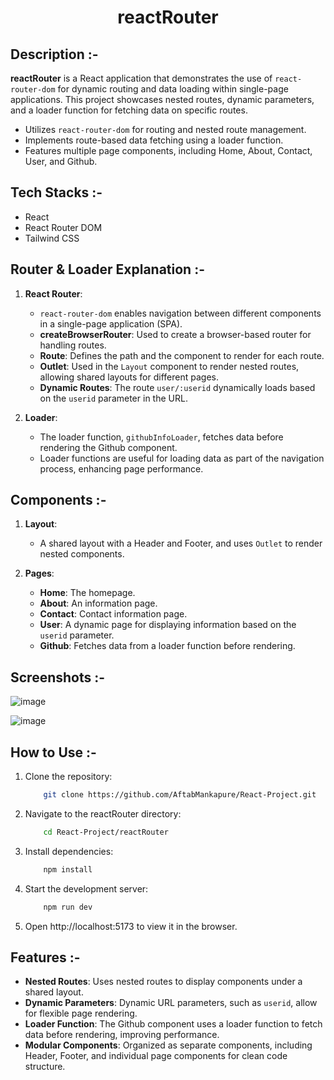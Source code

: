 # <p align="center">reactRouter</p>

## Description :-

**reactRouter** is a React application that demonstrates the use of `react-router-dom` for dynamic routing and data loading within single-page applications. This project showcases nested routes, dynamic parameters, and a loader function for fetching data on specific routes.

- Utilizes `react-router-dom` for routing and nested route management.
- Implements route-based data fetching using a loader function.
- Features multiple page components, including Home, About, Contact, User, and Github.

## Tech Stacks :-

- React
- React Router DOM
- Tailwind CSS

## Router & Loader Explanation :-

1. **React Router**:
   - `react-router-dom` enables navigation between different components in a single-page application (SPA).
   - **createBrowserRouter**: Used to create a browser-based router for handling routes.
   - **Route**: Defines the path and the component to render for each route.
   - **Outlet**: Used in the `Layout` component to render nested routes, allowing shared layouts for different pages.
   - **Dynamic Routes**: The route `user/:userid` dynamically loads based on the `userid` parameter in the URL.

2. **Loader**:
   - The loader function, `githubInfoLoader`, fetches data before rendering the Github component.
   - Loader functions are useful for loading data as part of the navigation process, enhancing page performance.

## Components :-

1. **Layout**:
   - A shared layout with a Header and Footer, and uses `Outlet` to render nested components.

2. **Pages**:
   - **Home**: The homepage.
   - **About**: An information page.
   - **Contact**: Contact information page.
   - **User**: A dynamic page for displaying information based on the `userid` parameter.
   - **Github**: Fetches data from a loader function before rendering.


## Screenshots :-
![image](https://github.com/user-attachments/assets/6f727c4d-5be1-4db9-b4e8-17b93fa52bcf)


![image](https://github.com/user-attachments/assets/4b501952-c788-4015-a197-1aa45207e3a3)


## How to Use :-

1. Clone the repository:

    ```bash
        git clone https://github.com/AftabMankapure/React-Project.git
    ```

2. Navigate to the reactRouter directory:
    ```bash
        cd React-Project/reactRouter
    ```

3. Install dependencies:
    ```bash
        npm install
    ```

4. Start the development server:
    ```bash
        npm run dev
    ```

5. Open http://localhost:5173 to view it in the browser.

## Features :-

- **Nested Routes**: Uses nested routes to display components under a shared layout.
- **Dynamic Parameters**: Dynamic URL parameters, such as `userid`, allow for flexible page rendering.
- **Loader Function**: The Github component uses a loader function to fetch data before rendering, improving performance.
- **Modular Components**: Organized as separate components, including Header, Footer, and individual page components for clean code structure.


